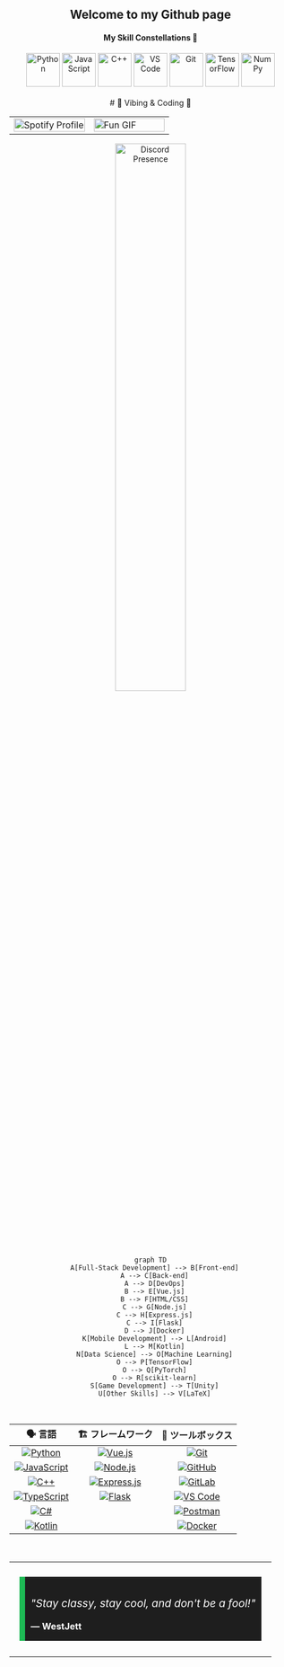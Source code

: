 <h2 align="center">Welcome to my Github page</h2>

<h4 align="center">My Skill Constellations 💫</h4>

<div align="center">
  <img src="https://i.giphy.com/media/LMt9638dO8dftAjtco/giphy.webp" width="60" alt="Python">
  <img src="https://media3.giphy.com/media/ln7z2eWriiQAllfVcn/200w.webp" width="60" alt="JavaScript">
  <img src="https://i.giphy.com/media/SsCYf6DRFJrOpP0IoM/200.webp" width="60" alt="C++">
  <img src="https://i.giphy.com/media/IdyAQJVN2kVPNUrojM/200.webp" width="60" alt="VS Code">
  <img src="https://i.giphy.com/media/kH1DBkPNyZPOk0BxrM/200.webp" width="60" alt="Git">
  <img src="https://media.giphy.com/media/SU2ic3wTfuC6JhD1lA/giphy.gif" width="60" alt="TensorFlow">
  <img src="https://numpy.org/images/logo.svg" width="60" alt="NumPy">
</div>

<br>


<div align="center">
# 🎵 Vibing & Coding 🚀
<table>
  <tr>
    <td width="50%" >
      <a href="https://open.spotify.com/user/fb73ooo5k3vbhnbarneqgc3sr">
        <img src="https://spotify-github-profile.kittinanx.com/api/view?uid=fb73ooo5k3vbhnbarneqgc3sr&cover_image=true&theme=default&show_offline=true&background_color=000000&interchange=false&bar_color=e13333&bar_color_cover=true" alt="Spotify Profile" width="100%" />
      </a>
    </td>
    <td width="50%">
      <img src="https://mir-s3-cdn-cf.behance.net/project_modules/hd/06f21a161921919.63cd7887d0a70.gif" alt="Fun GIF" width="100%">
    </td>
  </tr>
</table>
<a href="https://discord.com/users/711705576844951552">
  <img src="https://lanyard.cnrad.dev/api/711705576844951552" alt="Discord Presence" width="50%">
</a>
<br><br>





<div align="center">

  ```mermaid
  graph TD
    A[Full-Stack Development] --> B[Front-end]
    A --> C[Back-end]
    A --> D[DevOps]
    B --> E[Vue.js]
    B --> F[HTML/CSS]
    C --> G[Node.js]
    C --> H[Express.js]
    C --> I[Flask]
    D --> J[Docker]
    K[Mobile Development] --> L[Android]
    L --> M[Kotlin]
    N[Data Science] --> O[Machine Learning]
    O --> P[TensorFlow]
    O --> Q[PyTorch]
    O --> R[scikit-learn]
    S[Game Development] --> T[Unity]
    U[Other Skills] --> V[LaTeX]
  ```

</div>

<br>

<div align="center">

| 🗣️ 言語 | 🏗️ フレームワーク | 🧰 ツールボックス |
|:--------------------:|:----------------------:|:----------:|
| [![Python](https://img.shields.io/badge/Python-3776AB?style=for-the-badge&logo=python&logoColor=white&style=flat-square&border-radius=50%)](https://www.python.org) | [![Vue.js](https://img.shields.io/badge/Vue.js-35495E?style=for-the-badge&logo=vue.js&logoColor=4FC08D&style=flat-square&border-radius=50%)](https://vuejs.org) | [![Git](https://img.shields.io/badge/Git-F05032?style=for-the-badge&logo=git&logoColor=white&style=flat-square&border-radius=50%)](https://git-scm.com) |
| [![JavaScript](https://img.shields.io/badge/JavaScript-F7DF1E?style=for-the-badge&logo=javascript&logoColor=black&style=flat-square&border-radius=50%)](https://developer.mozilla.org/en-US/docs/Web/JavaScript) | [![Node.js](https://img.shields.io/badge/Node.js-43853D?style=for-the-badge&logo=node.js&logoColor=white&style=flat-square&border-radius=50%)](https://nodejs.org) | [![GitHub](https://img.shields.io/badge/GitHub-100000?style=for-the-badge&logo=github&logoColor=white&style=flat-square&border-radius=50%)](https://github.com) |
| [![C++](https://img.shields.io/badge/C++-00599C?style=for-the-badge&logo=c%2B%2B&logoColor=white&style=flat-square&border-radius=50%)](https://www.cplusplus.com) | [![Express.js](https://img.shields.io/badge/Express.js-404D59?style=for-the-badge&logo=express&logoColor=white&style=flat-square&border-radius=50%)](https://expressjs.com) | [![GitLab](https://img.shields.io/badge/GitLab-330F63?style=for-the-badge&logo=gitlab&logoColor=white&style=flat-square&border-radius=50%)](https://gitlab.com) |
| [![TypeScript](https://img.shields.io/badge/TypeScript-007ACC?style=for-the-badge&logo=typescript&logoColor=white&style=flat-square&border-radius=50%)](https://www.typescriptlang.org) | [![Flask](https://img.shields.io/badge/Flask-000000?style=for-the-badge&logo=flask&logoColor=white&style=flat-square&border-radius=50%)](https://flask.palletsprojects.com/) | [![VS Code](https://img.shields.io/badge/VS_Code-0078D4?style=for-the-badge&logo=visual%20studio%20code&logoColor=white&style=flat-square&border-radius=50%)](https://code.visualstudio.com) |
| [![C#](https://img.shields.io/badge/C%23-239120?style=for-the-badge&logo=c-sharp&logoColor=white&style=flat-square&border-radius=50%)](https://docs.microsoft.com/en-us/dotnet/csharp/) | | [![Postman](https://img.shields.io/badge/Postman-FF6C37?style=for-the-badge&logo=postman&logoColor=white&style=flat-square&border-radius=50%)](https://www.postman.com) |
| [![Kotlin](https://img.shields.io/badge/Kotlin-0095D5?style=for-the-badge&logo=kotlin&logoColor=white&style=flat-square&border-radius=50%)](https://kotlinlang.org) | | [![Docker](https://img.shields.io/badge/Docker-2CA5E0?style=for-the-badge&logo=docker&logoColor=white&style=flat-square&border-radius=50%)](https://www.docker.com) |

</div>

<br>

<table>
  <tr>
    <td>
      <blockquote style="background-color: #1e1e1e; border-left: 10px solid #1db954; margin: 1.5em 10px; padding: 1em 10px; color: #ffffff;">
        <p style="font-size: 1.2em; font-style: italic;">"Stay classy, stay cool, and don't be a fool!"</p>
        <footer style="font-weight: bold; margin-top: 0.5em;">— WestJett</footer>
      </blockquote>
    </td>
  </tr>
</table>
<br>
<br>
<!--<img src="https://cdn.discordapp.com/emojis/855503002809663488.gif" alt="" width="9%"> -->
</div>


